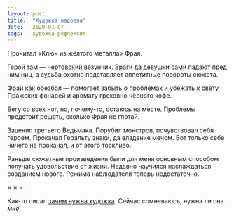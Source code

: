 ```yaml
---
layout: post
title:  "Художка надоела"
date:   2020-01-07
tags: 	художка рефлексия
---
```


Прочитал «Ключ из жёлтого металла» Фрая. 

Герой там — чертовский везунчик. Враги да девушки сами падают пред ним ниц, а судьба охотно подставляет аппетитные повороты сюжета. 

Фрай как обезбол — помогает забыть о проблемах и убежать к свету Пражских фонарей и аромату греховно чёрного кофе. 

Бегу со всех ног, но, почему-то, остаюсь на месте. Проблемы  предстоит решать, сколько Фрая не глотай. 

Заценил третьего Ведьмака. Порубил монстров, почувствовал себя героем. Прокачал Геральту знаки, да владение мечом. Вот только себе ничего не прокачал, и от этого тоскливо.

Раньше сюжетные произведения были для меня основным способом получать удовольствие от жизни. Недавно научился наслаждаться созданием нового. Режима наблюдателя теперь недостаточно. 

× × ×

Как-то писал [зачем нужна художка](https://kirillsmirnov1.github.io/Fountainhead-and-meaning-of-fiction). Сейчас сомневаюсь, нужна ли она _мне_. 